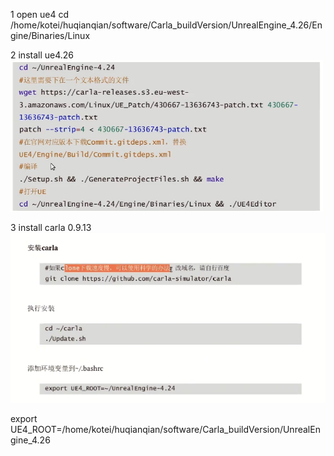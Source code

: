 1 open ue4
cd /home/kotei/huqianqian/software/Carla_buildVersion/UnrealEngine_4.26/Engine/Binaries/Linux

2 install ue4.26
![alt text](image.png)


3 install carla 0.9.13
![alt text](image-1.png)

export UE4_ROOT=/home/kotei/huqianqian/software/Carla_buildVersion/UnrealEngine_4.26